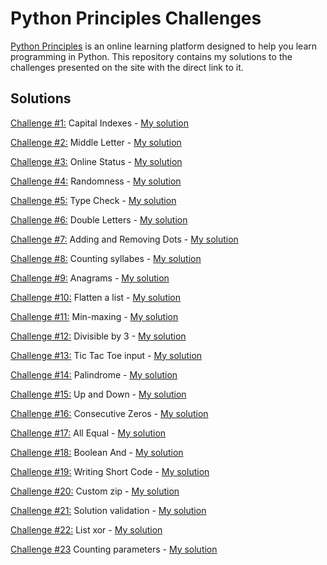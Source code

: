 # Python Principles Challenges
[Python Principles](https://pythonprinciples.com/) is an online learning platform designed to help you learn programming in Python. This repository contains my solutions to the challenges presented on the site with the direct link to it.

## Solutions
[Challenge #1:](https://pythonprinciples.com/challenges/Capital-indexes) Capital Indexes - [My solution](Codes/capital_indexes.py)  
  
[Challenge #2:](https://pythonprinciples.com/challenges/Middle-letter) Middle Letter - [My solution](Codes/middle_letter.py)  

[Challenge #3:](https://pythonprinciples.com/challenges/Online-status/) Online Status - [My solution](Codes/online_status.py)  

[Challenge #4:](https://pythonprinciples.com/challenges/Randomness/) Randomness - [My solution](Codes/randomness.py)  

[Challenge #5:](https://pythonprinciples.com/challenges/Type-check/) Type Check - [My solution](Codes/type_check.py)  

[Challenge #6:](https://pythonprinciples.com/challenges/Double-letters/) Double Letters - [My solution](Codes/double_letters.py)  

[Challenge #7:](https://pythonprinciples.com/challenges/Adding-and-removing-dots/) Adding and Removing Dots - [My solution](Codes/adding_removing_dots.py)  

[Challenge #8:](https://pythonprinciples.com/challenges/Counting-syllables/) Counting syllabes - [My solution](Codes/counting_syllabes.py)  

[Challenge #9:](https://pythonprinciples.com/challenges/Anagrams/) Anagrams - [My solution](Codes/anagrams.py)  

[Challenge #10:](https://pythonprinciples.com/challenges/Flatten-a-list/) Flatten a list - [My solution](Codes/flatten_a_list.py)  

[Challenge #11:](https://pythonprinciples.com/challenges/Minmaxing/) Min-maxing - [My solution](Codes/min_maxing.py)  

[Challenge #12:](https://pythonprinciples.com/challenges/Divisible-by-3/) Divisible by 3 - [My solution](Codes/divisible_by_3.py)  

[Challenge #13:](https://pythonprinciples.com/challenges/Tic-tac-toe-input/) Tic Tac Toe input - [My solution](Codes/tic_tac_toe_input.py)  

[Challenge #14:](https://pythonprinciples.com/challenges/Palindrome/) Palindrome - [My solution](Codes/palindrome.py)  

[Challenge #15:](https://pythonprinciples.com/challenges/Up-and-down/) Up and Down - [My solution](Codes/up_and_down.py)

[Challenge #16:](https://pythonprinciples.com/challenges/Consecutive-zeros/) Consecutive Zeros - [My solution](Codes/consecutive_zeros.py)  

[Challenge #17:](https://pythonprinciples.com/challenges/All-equal/) All Equal - [My solution](Codes/all_equal.py)  

[Challenge #18:](https://pythonprinciples.com/challenges/Boolean-and/) Boolean And - [My solution](Codes/boolean_and.py)  

[Challenge #19:](https://pythonprinciples.com/challenges/Writing-short-code/) Writing Short Code - [My solution](Codes/writing_short_code.py)  

[Challenge #20:](https://pythonprinciples.com/challenges/Custom-zip/) Custom zip - [My solution](Codes/custom_zip.py)  

[Challenge #21:](https://pythonprinciples.com/challenges/Solution-validation/) Solution validation - [My solution](Codes/solution_validation.py)

[Challenge #22:]([link](https://pythonprinciples.com/challenges/List-xor/)) List xor - [My solution](Codes/list_xor.py)  

[Challenge #23]([link](https://pythonprinciples.com/challenges/Counting-parameters/)) Counting parameters - [My solution](Codes/couting_parameters.py)







